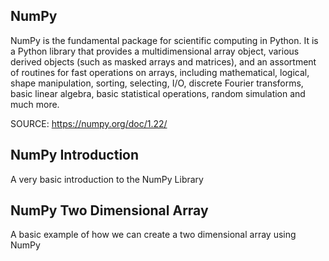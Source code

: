 NumPy
------

NumPy is the fundamental package for scientific computing in Python. It is a Python library that provides a multidimensional array object, various derived objects (such as masked arrays and matrices), and an assortment of routines for fast operations on arrays, including mathematical, logical, shape manipulation, sorting, selecting, I/O, discrete Fourier transforms, basic linear algebra, basic statistical operations, random simulation and much more.

SOURCE: https://numpy.org/doc/1.22/



NumPy Introduction
-----

A very basic introduction to the NumPy Library


NumPy Two Dimensional Array
-----

A basic example of how we can create a two dimensional array using NumPy

